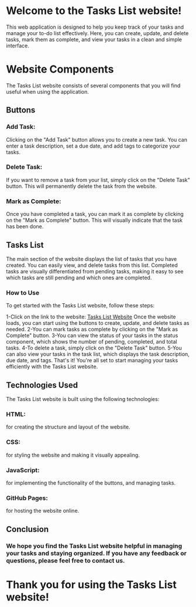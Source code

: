# Welcome to the Tasks List website! 
This web application is designed to help you keep track of your tasks and manage your to-do list effectively. Here, you can create, update, and delete tasks, mark them as complete, and view your tasks in a clean and simple interface.

# Website Components
The Tasks List website consists of several components that you will find useful when using the application.

## Buttons
### Add Task:
Clicking on the "Add Task" button allows you to create a new task. You can enter a task description, set a due date, and add tags to categorize your tasks.

### Delete Task: 
If you want to remove a task from your list, simply click on the "Delete Task" button. This will permanently delete the task from the website.
### Mark as Complete:
Once you have completed a task, you can mark it as complete by clicking on the "Mark as Complete" button. This will visually indicate that the task has been done.

## Tasks List
The main section of the website displays the list of tasks that you have created. You can easily view,  and delete tasks from this list. Completed tasks are visually differentiated from pending tasks, making it easy to see which tasks are still pending and which ones are completed.

### How to Use
To get started with the Tasks List website, follow these steps:

1-Click on the link to the website: [Tasks List Website](https://mahmoudaliaboelhassan.github.io/Tasks-List/)
Once the website loads, you can start using the buttons to create, update, and delete tasks as needed.
2-You can mark tasks as complete by clicking on the "Mark as Complete" button.
3-You can view the status of your tasks in the status component, which shows the number of pending, completed, and total tasks.
4-To delete a task, simply click on the "Delete Task" button.
5-You can also view your tasks in the task list, which displays the task description, due date, and tags.
That's it! You're all set to start managing your tasks efficiently with the Tasks List website.

## Technologies Used
The Tasks List website is built using the following technologies:

### HTML: 
for creating the structure and layout of the website.
### CSS:
for styling the website and making it visually appealing.
### JavaScript:
for implementing the functionality of the buttons, and managing tasks.
### GitHub Pages:
for hosting the website online.
## Conclusion
### We hope you find the Tasks List website helpful in managing your tasks and staying organized. If you have any feedback or questions, please feel free to  contact us.
# Thank you for using the Tasks List website!
